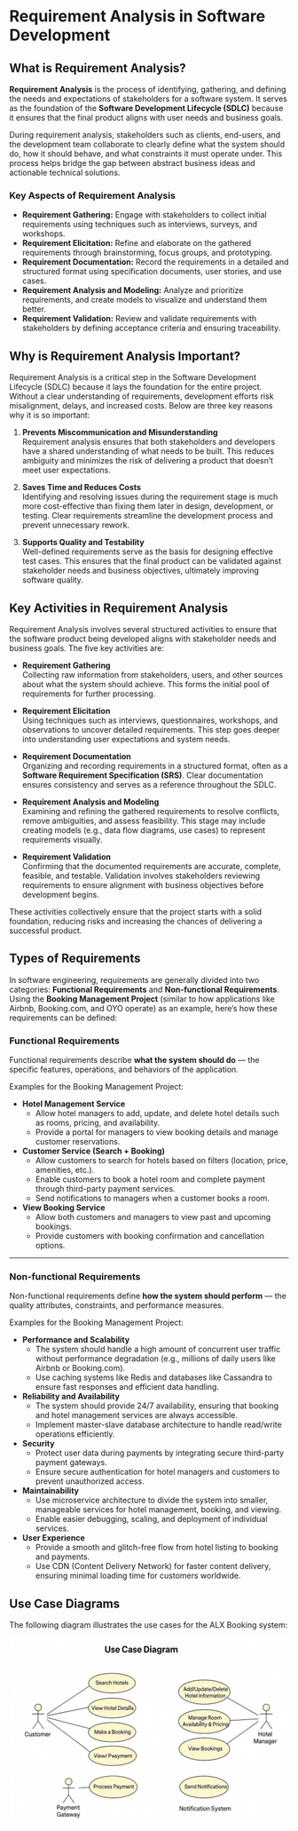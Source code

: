 # Requirement Analysis in Software Development
## What is Requirement Analysis?

**Requirement Analysis** is the process of identifying, gathering, and defining the needs and expectations of stakeholders for a software system. It serves as the foundation of the **Software Development Lifecycle (SDLC)** because it ensures that the final product aligns with user needs and business goals.

During requirement analysis, stakeholders such as clients, end-users, and the development team collaborate to clearly define what the system should do, how it should behave, and what constraints it must operate under. This process helps bridge the gap between abstract business ideas and actionable technical solutions.

### Key Aspects of Requirement Analysis
- **Requirement Gathering:** Engage with stakeholders to collect initial requirements using techniques such as interviews, surveys, and workshops.  
- **Requirement Elicitation:** Refine and elaborate on the gathered requirements through brainstorming, focus groups, and prototyping.  
- **Requirement Documentation:** Record the requirements in a detailed and structured format using specification documents, user stories, and use cases.  
- **Requirement Analysis and Modeling:** Analyze and prioritize requirements, and create models to visualize and understand them better.  
- **Requirement Validation:** Review and validate requirements with stakeholders by defining acceptance criteria and ensuring traceability.  

## Why is Requirement Analysis Important?

Requirement Analysis is a critical step in the Software Development Lifecycle (SDLC) because it lays the foundation for the entire project. Without a clear understanding of requirements, development efforts risk misalignment, delays, and increased costs. Below are three key reasons why it is so important:

1. **Prevents Miscommunication and Misunderstanding**  
   Requirement analysis ensures that both stakeholders and developers have a shared understanding of what needs to be built. This reduces ambiguity and minimizes the risk of delivering a product that doesn’t meet user expectations.  

2. **Saves Time and Reduces Costs**  
   Identifying and resolving issues during the requirement stage is much more cost-effective than fixing them later in design, development, or testing. Clear requirements streamline the development process and prevent unnecessary rework.  

3. **Supports Quality and Testability**  
   Well-defined requirements serve as the basis for designing effective test cases. This ensures that the final product can be validated against stakeholder needs and business objectives, ultimately improving software quality.

## Key Activities in Requirement Analysis

Requirement Analysis involves several structured activities to ensure that the software product being developed aligns with stakeholder needs and business goals. The five key activities are:

- **Requirement Gathering**  
  Collecting raw information from stakeholders, users, and other sources about what the system should achieve. This forms the initial pool of requirements for further processing.

- **Requirement Elicitation**  
  Using techniques such as interviews, questionnaires, workshops, and observations to uncover detailed requirements. This step goes deeper into understanding user expectations and system needs.

- **Requirement Documentation**  
  Organizing and recording requirements in a structured format, often as a **Software Requirement Specification (SRS)**. Clear documentation ensures consistency and serves as a reference throughout the SDLC.

- **Requirement Analysis and Modeling**  
  Examining and refining the gathered requirements to resolve conflicts, remove ambiguities, and assess feasibility. This stage may include creating models (e.g., data flow diagrams, use cases) to represent requirements visually.

- **Requirement Validation**  
  Confirming that the documented requirements are accurate, complete, feasible, and testable. Validation involves stakeholders reviewing requirements to ensure alignment with business objectives before development begins.

These activities collectively ensure that the project starts with a solid foundation, reducing risks and increasing the chances of delivering a successful product.

## Types of Requirements

In software engineering, requirements are generally divided into two categories: **Functional Requirements** and **Non-functional Requirements**.  
Using the **Booking Management Project** (similar to how applications like Airbnb, Booking.com, and OYO operate) as an example, here’s how these requirements can be defined:

### Functional Requirements
Functional requirements describe **what the system should do** — the specific features, operations, and behaviors of the application.  

Examples for the Booking Management Project:
- **Hotel Management Service**
  - Allow hotel managers to add, update, and delete hotel details such as rooms, pricing, and availability.  
  - Provide a portal for managers to view booking details and manage customer reservations.  
- **Customer Service (Search + Booking)**
  - Allow customers to search for hotels based on filters (location, price, amenities, etc.).  
  - Enable customers to book a hotel room and complete payment through third-party payment services.  
  - Send notifications to managers when a customer books a room.  
- **View Booking Service**
  - Allow both customers and managers to view past and upcoming bookings.  
  - Provide customers with booking confirmation and cancellation options.  

---

### Non-functional Requirements
Non-functional requirements define **how the system should perform** — the quality attributes, constraints, and performance measures.  

Examples for the Booking Management Project:
- **Performance and Scalability**
  - The system should handle a high amount of concurrent user traffic without performance degradation (e.g., millions of daily users like Airbnb or Booking.com).  
  - Use caching systems like Redis and databases like Cassandra to ensure fast responses and efficient data handling.  
- **Reliability and Availability**
  - The system should provide 24/7 availability, ensuring that booking and hotel management services are always accessible.  
  - Implement master-slave database architecture to handle read/write operations efficiently.  
- **Security**
  - Protect user data during payments by integrating secure third-party payment gateways.  
  - Ensure secure authentication for hotel managers and customers to prevent unauthorized access.  
- **Maintainability**
  - Use microservice architecture to divide the system into smaller, manageable services for hotel management, booking, and viewing.  
  - Enable easier debugging, scaling, and deployment of individual services.  
- **User Experience**
  - Provide a smooth and glitch-free flow from hotel listing to booking and payments.  
  - Use CDN (Content Delivery Network) for faster content delivery, ensuring minimal loading time for customers worldwide.  

## Use Case Diagrams

The following diagram illustrates the use cases for the ALX Booking system:

![ALX Booking Use Case Diagram](./use_case_diagram.png)
